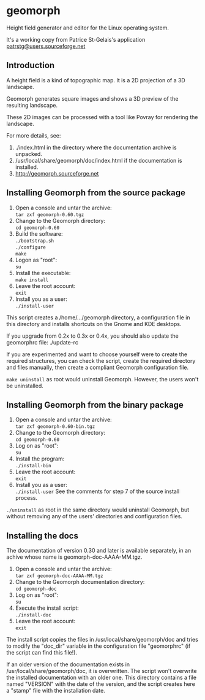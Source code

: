 geomorph
========

Height field  generator and editor for the Linux operating system.

It's a working copy from Patrice St-Gelais's application <patrstg@users.sourceforge.net>

Introduction
------------

A height field is a kind of topographic map.  It is a 2D projection of a 3D landscape.

Geomorph generates square images and shows a 3D preview of the resulting landscape.

These 2D images can be processed with a tool like Povray for rendering the landscape.

For more details, see:
1. ./index.html in the directory where the documentation archive is unpacked.
2. /usr/local/share/geomorph/doc/index.html if the documentation is installed.
3. http://geomorph.sourceforge.net

Installing Geomorph from the source package
--------------------------------------------------

1. Open a console and untar the archive:  
`tar zxf geomorph-0.60.tgz`
2. Change to the Geomorph directory:  
`cd geomorph-0.60`
3. Build the software:  
`./bootstrap.sh`  
`./configure`  
`make`  
4. Logon as "root":  
`su`
5. Install the executable:  
`make install`
6. Leave the root account:  
`exit`
7. Install you as a user:  
`./install-user`

This script creates a /home/.../geomorph directory, a configuration file in this directory and installs shortcuts on the Gnome and KDE desktops.

If you upgrade from 0.2x to 0.3x or 0.4x, you should also update the geomorphrc file:
./update-rc

If you are experimented and want to choose yourself were to create the required structures, you can check the script, create the required directory and files manually, then create a compliant Geomorph configuration file.

`make uninstall` as root would uninstall Geomorph.  However, the users won't be uninstalled.


Installing Geomorph from the binary package
--------------------------------------------------

1. Open a console and untar the archive:  
`tar zxf geomorph-0.60-bin.tgz`
2. Change to the Geomorph directory:  
`cd geomorph-0.60`
3. Log on as "root":  
`su`
4. Install the program:  
`./install-bin`
5. Leave the root account:  
`exit`
6. Install you as a user:  
`./install-user`
See the comments for step 7 of the source install process.

`./uninstall` as root in the same directory would uninstall Geomorph, but without removing any of the users' directories and configuration files.


Installing the docs
-------------------

The documentation of version 0.30 and later is available separately, in an achive whose name is geomorph-doc-AAAA-MM.tgz.

1. Open a console and untar the archive:  
`tar zxf geomorph-doc-AAAA-MM.tgz `
2. Change to the Geomorph documentation directory:   
`cd geomorph-doc`
3. Log on as "root":  
`su`
4. Execute the install script:  
`./install-doc`
5. Leave the root account:  
`exit`

The install script copies the files in /usr/local/share/geomorph/doc and tries to modify the "doc_dir" variable in the configuration file "geomorphrc" (if the script can find this file!).

If an older version of the documentation exists in /usr/local/share/geomorph/doc, it is overwritten. The script won't overwrite the installed documentation with an older one. This directory contains a file named "VERSION" with the date of the version, and the script creates here a "stamp" file with the installation date.

